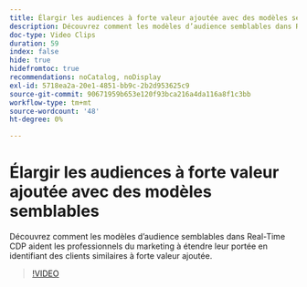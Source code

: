 ```yaml
---
title: Élargir les audiences à forte valeur ajoutée avec des modèles semblables
description: Découvrez comment les modèles d’audience semblables dans Real-Time CDP aident les professionnels du marketing à étendre leur portée en identifiant des clients similaires à forte valeur ajoutée.
doc-type: Video Clips
duration: 59
index: false
hide: true
hidefromtoc: true
recommendations: noCatalog, noDisplay
exl-id: 5718ea2a-20e1-4851-bb9c-2b2d953625c9
source-git-commit: 90671959b653e120f93bca216a4da116a8f1c3bb
workflow-type: tm+mt
source-wordcount: '48'
ht-degree: 0%

---
```


# Élargir les audiences à forte valeur ajoutée avec des modèles semblables

Découvrez comment les modèles d’audience semblables dans Real-Time CDP aident les professionnels du marketing à étendre leur portée en identifiant des clients similaires à forte valeur ajoutée.

<!-- 82_OS512_3442427_58_expanding-highvalue-audiences-with-lookalike-models -->
>[!VIDEO](https://video.tv.adobe.com/v/3459925/?learn=on&enablevpops=true&captions=fre_fr)
